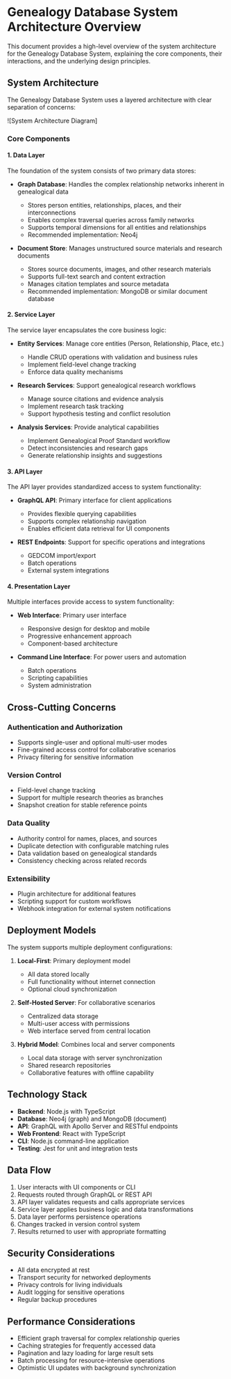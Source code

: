 # Genealogy Database System Architecture Overview

This document provides a high-level overview of the system architecture for the Genealogy Database System, explaining the core components, their interactions, and the underlying design principles.

## System Architecture

The Genealogy Database System uses a layered architecture with clear separation of concerns:

![System Architecture Diagram]

### Core Components

#### 1. Data Layer

The foundation of the system consists of two primary data stores:

- **Graph Database**: Handles the complex relationship networks inherent in genealogical data
  - Stores person entities, relationships, places, and their interconnections
  - Enables complex traversal queries across family networks
  - Supports temporal dimensions for all entities and relationships
  - Recommended implementation: Neo4j

- **Document Store**: Manages unstructured source materials and research documents
  - Stores source documents, images, and other research materials
  - Supports full-text search and content extraction
  - Manages citation templates and source metadata
  - Recommended implementation: MongoDB or similar document database

#### 2. Service Layer

The service layer encapsulates the core business logic:

- **Entity Services**: Manage core entities (Person, Relationship, Place, etc.)
  - Handle CRUD operations with validation and business rules
  - Implement field-level change tracking
  - Enforce data quality mechanisms

- **Research Services**: Support genealogical research workflows
  - Manage source citations and evidence analysis
  - Implement research task tracking
  - Support hypothesis testing and conflict resolution

- **Analysis Services**: Provide analytical capabilities
  - Implement Genealogical Proof Standard workflow
  - Detect inconsistencies and research gaps
  - Generate relationship insights and suggestions

#### 3. API Layer

The API layer provides standardized access to system functionality:

- **GraphQL API**: Primary interface for client applications
  - Provides flexible querying capabilities
  - Supports complex relationship navigation
  - Enables efficient data retrieval for UI components

- **REST Endpoints**: Support for specific operations and integrations
  - GEDCOM import/export
  - Batch operations
  - External system integrations

#### 4. Presentation Layer

Multiple interfaces provide access to system functionality:

- **Web Interface**: Primary user interface
  - Responsive design for desktop and mobile
  - Progressive enhancement approach
  - Component-based architecture

- **Command Line Interface**: For power users and automation
  - Batch operations
  - Scripting capabilities
  - System administration

## Cross-Cutting Concerns

### Authentication and Authorization

- Supports single-user and optional multi-user modes
- Fine-grained access control for collaborative scenarios
- Privacy filtering for sensitive information

### Version Control

- Field-level change tracking
- Support for multiple research theories as branches
- Snapshot creation for stable reference points

### Data Quality

- Authority control for names, places, and sources
- Duplicate detection with configurable matching rules
- Data validation based on genealogical standards
- Consistency checking across related records

### Extensibility

- Plugin architecture for additional features
- Scripting support for custom workflows
- Webhook integration for external system notifications

## Deployment Models

The system supports multiple deployment configurations:

1. **Local-First**: Primary deployment model
   - All data stored locally
   - Full functionality without internet connection
   - Optional cloud synchronization

2. **Self-Hosted Server**: For collaborative scenarios
   - Centralized data storage
   - Multi-user access with permissions
   - Web interface served from central location

3. **Hybrid Model**: Combines local and server components
   - Local data storage with server synchronization
   - Shared research repositories
   - Collaborative features with offline capability

## Technology Stack

- **Backend**: Node.js with TypeScript
- **Database**: Neo4j (graph) and MongoDB (document)
- **API**: GraphQL with Apollo Server and RESTful endpoints
- **Web Frontend**: React with TypeScript
- **CLI**: Node.js command-line application
- **Testing**: Jest for unit and integration tests

## Data Flow

1. User interacts with UI components or CLI
2. Requests routed through GraphQL or REST API
3. API layer validates requests and calls appropriate services
4. Service layer applies business logic and data transformations
5. Data layer performs persistence operations
6. Changes tracked in version control system
7. Results returned to user with appropriate formatting

## Security Considerations

- All data encrypted at rest
- Transport security for networked deployments
- Privacy controls for living individuals
- Audit logging for sensitive operations
- Regular backup procedures

## Performance Considerations

- Efficient graph traversal for complex relationship queries
- Caching strategies for frequently accessed data
- Pagination and lazy loading for large result sets
- Batch processing for resource-intensive operations
- Optimistic UI updates with background synchronization
